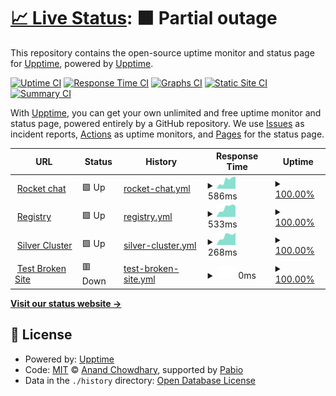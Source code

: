 # [📈 Live Status](https://upptime.github.io/upptime): <!--live status--> **🟧 Partial outage**

This repository contains the open-source uptime monitor and status page for [Upptime](https://upptime.js.org), powered by [Upptime](https://github.com/upptime/upptime).

[![Uptime CI](https://github.com/w8896699/upptime-test/workflows/Uptime%20CI/badge.svg)](https://github.com/w8896699/upptime-test/actions?query=workflow%3A%22Uptime+CI%22)
[![Response Time CI](https://github.com/w8896699/upptime-test/workflows/Response%20Time%20CI/badge.svg)](https://github.com/w8896699/upptime-test/actions?query=workflow%3A%22Response+Time+CI%22)
[![Graphs CI](https://github.com/w8896699/upptime-test/workflows/Graphs%20CI/badge.svg)](https://github.com/w8896699/upptime-test/actions?query=workflow%3A%22Graphs+CI%22)
[![Static Site CI](https://github.com/w8896699/upptime-test/workflows/Static%20Site%20CI/badge.svg)](https://github.com/w8896699/upptime-test/actions?query=workflow%3A%22Static+Site+CI%22)
[![Summary CI](https://github.com/w8896699/upptime-test/workflows/Summary%20CI/badge.svg)](https://github.com/w8896699/upptime-test/actions?query=workflow%3A%22Summary+CI%22)

With [Upptime](https://upptime.js.org), you can get your own unlimited and free uptime monitor and status page, powered entirely by a GitHub repository. We use [Issues](https://github.com/upptime/upptime/issues) as incident reports, [Actions](https://github.com/w8896699/upptime-test/actions) as uptime monitors, and [Pages](https://upptime.github.io/upptime) for the status page.

<!--start: status pages-->
<!-- This summary is generated by Upptime (https://github.com/upptime/upptime) -->
<!-- Do not edit this manually, your changes will be overwritten -->
<!-- prettier-ignore -->
| URL | Status | History | Response Time | Uptime |
| --- | ------ | ------- | ------------- | ------ |
| <img alt="" src="https://icons.duckduckgo.com/ip3/chat.developer.gov.bc.ca.ico" height="13"> [Rocket chat](https://chat.developer.gov.bc.ca/api/info) | 🟩 Up | [rocket-chat.yml](https://github.com/w8896699/upptime-test/commits/HEAD/history/rocket-chat.yml) | <details><summary><img alt="Response time graph" src="./graphs/rocket-chat/response-time-week.png" height="20"> 586ms</summary><br><a href="https://w8896699.github.io/upptime-test/history/rocket-chat"><img alt="Response time 586" src="https://img.shields.io/endpoint?url=https%3A%2F%2Fraw.githubusercontent.com%2Fw8896699%2Fupptime-test%2FHEAD%2Fapi%2Frocket-chat%2Fresponse-time.json"></a><br><a href="https://w8896699.github.io/upptime-test/history/rocket-chat"><img alt="24-hour response time 824" src="https://img.shields.io/endpoint?url=https%3A%2F%2Fraw.githubusercontent.com%2Fw8896699%2Fupptime-test%2FHEAD%2Fapi%2Frocket-chat%2Fresponse-time-day.json"></a><br><a href="https://w8896699.github.io/upptime-test/history/rocket-chat"><img alt="7-day response time 586" src="https://img.shields.io/endpoint?url=https%3A%2F%2Fraw.githubusercontent.com%2Fw8896699%2Fupptime-test%2FHEAD%2Fapi%2Frocket-chat%2Fresponse-time-week.json"></a><br><a href="https://w8896699.github.io/upptime-test/history/rocket-chat"><img alt="30-day response time 586" src="https://img.shields.io/endpoint?url=https%3A%2F%2Fraw.githubusercontent.com%2Fw8896699%2Fupptime-test%2FHEAD%2Fapi%2Frocket-chat%2Fresponse-time-month.json"></a><br><a href="https://w8896699.github.io/upptime-test/history/rocket-chat"><img alt="1-year response time 586" src="https://img.shields.io/endpoint?url=https%3A%2F%2Fraw.githubusercontent.com%2Fw8896699%2Fupptime-test%2FHEAD%2Fapi%2Frocket-chat%2Fresponse-time-year.json"></a></details> | <details><summary><a href="https://w8896699.github.io/upptime-test/history/rocket-chat">100.00%</a></summary><a href="https://w8896699.github.io/upptime-test/history/rocket-chat"><img alt="All-time uptime 100.00%" src="https://img.shields.io/endpoint?url=https%3A%2F%2Fraw.githubusercontent.com%2Fw8896699%2Fupptime-test%2FHEAD%2Fapi%2Frocket-chat%2Fuptime.json"></a><br><a href="https://w8896699.github.io/upptime-test/history/rocket-chat"><img alt="24-hour uptime 100.00%" src="https://img.shields.io/endpoint?url=https%3A%2F%2Fraw.githubusercontent.com%2Fw8896699%2Fupptime-test%2FHEAD%2Fapi%2Frocket-chat%2Fuptime-day.json"></a><br><a href="https://w8896699.github.io/upptime-test/history/rocket-chat"><img alt="7-day uptime 100.00%" src="https://img.shields.io/endpoint?url=https%3A%2F%2Fraw.githubusercontent.com%2Fw8896699%2Fupptime-test%2FHEAD%2Fapi%2Frocket-chat%2Fuptime-week.json"></a><br><a href="https://w8896699.github.io/upptime-test/history/rocket-chat"><img alt="30-day uptime 100.00%" src="https://img.shields.io/endpoint?url=https%3A%2F%2Fraw.githubusercontent.com%2Fw8896699%2Fupptime-test%2FHEAD%2Fapi%2Frocket-chat%2Fuptime-month.json"></a><br><a href="https://w8896699.github.io/upptime-test/history/rocket-chat"><img alt="1-year uptime 100.00%" src="https://img.shields.io/endpoint?url=https%3A%2F%2Fraw.githubusercontent.com%2Fw8896699%2Fupptime-test%2FHEAD%2Fapi%2Frocket-chat%2Fuptime-year.json"></a></details>
| <img alt="" src="https://icons.duckduckgo.com/ip3/registry.developer.gov.bc.ca.ico" height="13"> [Registry](https://registry.developer.gov.bc.ca) | 🟩 Up | [registry.yml](https://github.com/w8896699/upptime-test/commits/HEAD/history/registry.yml) | <details><summary><img alt="Response time graph" src="./graphs/registry/response-time-week.png" height="20"> 533ms</summary><br><a href="https://w8896699.github.io/upptime-test/history/registry"><img alt="Response time 533" src="https://img.shields.io/endpoint?url=https%3A%2F%2Fraw.githubusercontent.com%2Fw8896699%2Fupptime-test%2FHEAD%2Fapi%2Fregistry%2Fresponse-time.json"></a><br><a href="https://w8896699.github.io/upptime-test/history/registry"><img alt="24-hour response time 622" src="https://img.shields.io/endpoint?url=https%3A%2F%2Fraw.githubusercontent.com%2Fw8896699%2Fupptime-test%2FHEAD%2Fapi%2Fregistry%2Fresponse-time-day.json"></a><br><a href="https://w8896699.github.io/upptime-test/history/registry"><img alt="7-day response time 533" src="https://img.shields.io/endpoint?url=https%3A%2F%2Fraw.githubusercontent.com%2Fw8896699%2Fupptime-test%2FHEAD%2Fapi%2Fregistry%2Fresponse-time-week.json"></a><br><a href="https://w8896699.github.io/upptime-test/history/registry"><img alt="30-day response time 533" src="https://img.shields.io/endpoint?url=https%3A%2F%2Fraw.githubusercontent.com%2Fw8896699%2Fupptime-test%2FHEAD%2Fapi%2Fregistry%2Fresponse-time-month.json"></a><br><a href="https://w8896699.github.io/upptime-test/history/registry"><img alt="1-year response time 533" src="https://img.shields.io/endpoint?url=https%3A%2F%2Fraw.githubusercontent.com%2Fw8896699%2Fupptime-test%2FHEAD%2Fapi%2Fregistry%2Fresponse-time-year.json"></a></details> | <details><summary><a href="https://w8896699.github.io/upptime-test/history/registry">100.00%</a></summary><a href="https://w8896699.github.io/upptime-test/history/registry"><img alt="All-time uptime 100.00%" src="https://img.shields.io/endpoint?url=https%3A%2F%2Fraw.githubusercontent.com%2Fw8896699%2Fupptime-test%2FHEAD%2Fapi%2Fregistry%2Fuptime.json"></a><br><a href="https://w8896699.github.io/upptime-test/history/registry"><img alt="24-hour uptime 100.00%" src="https://img.shields.io/endpoint?url=https%3A%2F%2Fraw.githubusercontent.com%2Fw8896699%2Fupptime-test%2FHEAD%2Fapi%2Fregistry%2Fuptime-day.json"></a><br><a href="https://w8896699.github.io/upptime-test/history/registry"><img alt="7-day uptime 100.00%" src="https://img.shields.io/endpoint?url=https%3A%2F%2Fraw.githubusercontent.com%2Fw8896699%2Fupptime-test%2FHEAD%2Fapi%2Fregistry%2Fuptime-week.json"></a><br><a href="https://w8896699.github.io/upptime-test/history/registry"><img alt="30-day uptime 100.00%" src="https://img.shields.io/endpoint?url=https%3A%2F%2Fraw.githubusercontent.com%2Fw8896699%2Fupptime-test%2FHEAD%2Fapi%2Fregistry%2Fuptime-month.json"></a><br><a href="https://w8896699.github.io/upptime-test/history/registry"><img alt="1-year uptime 100.00%" src="https://img.shields.io/endpoint?url=https%3A%2F%2Fraw.githubusercontent.com%2Fw8896699%2Fupptime-test%2FHEAD%2Fapi%2Fregistry%2Fuptime-year.json"></a></details>
| <img alt="" src="https://icons.duckduckgo.com/ip3/api.silver.devops.gov.bc.ca.ico" height="13"> [Silver Cluster](https://api.silver.devops.gov.bc.ca:6443/readyz) | 🟩 Up | [silver-cluster.yml](https://github.com/w8896699/upptime-test/commits/HEAD/history/silver-cluster.yml) | <details><summary><img alt="Response time graph" src="./graphs/silver-cluster/response-time-week.png" height="20"> 268ms</summary><br><a href="https://w8896699.github.io/upptime-test/history/silver-cluster"><img alt="Response time 268" src="https://img.shields.io/endpoint?url=https%3A%2F%2Fraw.githubusercontent.com%2Fw8896699%2Fupptime-test%2FHEAD%2Fapi%2Fsilver-cluster%2Fresponse-time.json"></a><br><a href="https://w8896699.github.io/upptime-test/history/silver-cluster"><img alt="24-hour response time 322" src="https://img.shields.io/endpoint?url=https%3A%2F%2Fraw.githubusercontent.com%2Fw8896699%2Fupptime-test%2FHEAD%2Fapi%2Fsilver-cluster%2Fresponse-time-day.json"></a><br><a href="https://w8896699.github.io/upptime-test/history/silver-cluster"><img alt="7-day response time 268" src="https://img.shields.io/endpoint?url=https%3A%2F%2Fraw.githubusercontent.com%2Fw8896699%2Fupptime-test%2FHEAD%2Fapi%2Fsilver-cluster%2Fresponse-time-week.json"></a><br><a href="https://w8896699.github.io/upptime-test/history/silver-cluster"><img alt="30-day response time 268" src="https://img.shields.io/endpoint?url=https%3A%2F%2Fraw.githubusercontent.com%2Fw8896699%2Fupptime-test%2FHEAD%2Fapi%2Fsilver-cluster%2Fresponse-time-month.json"></a><br><a href="https://w8896699.github.io/upptime-test/history/silver-cluster"><img alt="1-year response time 268" src="https://img.shields.io/endpoint?url=https%3A%2F%2Fraw.githubusercontent.com%2Fw8896699%2Fupptime-test%2FHEAD%2Fapi%2Fsilver-cluster%2Fresponse-time-year.json"></a></details> | <details><summary><a href="https://w8896699.github.io/upptime-test/history/silver-cluster">100.00%</a></summary><a href="https://w8896699.github.io/upptime-test/history/silver-cluster"><img alt="All-time uptime 100.00%" src="https://img.shields.io/endpoint?url=https%3A%2F%2Fraw.githubusercontent.com%2Fw8896699%2Fupptime-test%2FHEAD%2Fapi%2Fsilver-cluster%2Fuptime.json"></a><br><a href="https://w8896699.github.io/upptime-test/history/silver-cluster"><img alt="24-hour uptime 100.00%" src="https://img.shields.io/endpoint?url=https%3A%2F%2Fraw.githubusercontent.com%2Fw8896699%2Fupptime-test%2FHEAD%2Fapi%2Fsilver-cluster%2Fuptime-day.json"></a><br><a href="https://w8896699.github.io/upptime-test/history/silver-cluster"><img alt="7-day uptime 100.00%" src="https://img.shields.io/endpoint?url=https%3A%2F%2Fraw.githubusercontent.com%2Fw8896699%2Fupptime-test%2FHEAD%2Fapi%2Fsilver-cluster%2Fuptime-week.json"></a><br><a href="https://w8896699.github.io/upptime-test/history/silver-cluster"><img alt="30-day uptime 100.00%" src="https://img.shields.io/endpoint?url=https%3A%2F%2Fraw.githubusercontent.com%2Fw8896699%2Fupptime-test%2FHEAD%2Fapi%2Fsilver-cluster%2Fuptime-month.json"></a><br><a href="https://w8896699.github.io/upptime-test/history/silver-cluster"><img alt="1-year uptime 100.00%" src="https://img.shields.io/endpoint?url=https%3A%2F%2Fraw.githubusercontent.com%2Fw8896699%2Fupptime-test%2FHEAD%2Fapi%2Fsilver-cluster%2Fuptime-year.json"></a></details>
| <img alt="" src="https://icons.duckduckgo.com/ip3/thissitedoesnotexist.koj.co.ico" height="13"> [Test Broken Site](https://thissitedoesnotexist.koj.co) | 🟥 Down | [test-broken-site.yml](https://github.com/w8896699/upptime-test/commits/HEAD/history/test-broken-site.yml) | <details><summary><img alt="Response time graph" src="./graphs/test-broken-site/response-time-week.png" height="20"> 0ms</summary><br><a href="https://w8896699.github.io/upptime-test/history/test-broken-site"><img alt="Response time 0" src="https://img.shields.io/endpoint?url=https%3A%2F%2Fraw.githubusercontent.com%2Fw8896699%2Fupptime-test%2FHEAD%2Fapi%2Ftest-broken-site%2Fresponse-time.json"></a><br><a href="https://w8896699.github.io/upptime-test/history/test-broken-site"><img alt="24-hour response time 0" src="https://img.shields.io/endpoint?url=https%3A%2F%2Fraw.githubusercontent.com%2Fw8896699%2Fupptime-test%2FHEAD%2Fapi%2Ftest-broken-site%2Fresponse-time-day.json"></a><br><a href="https://w8896699.github.io/upptime-test/history/test-broken-site"><img alt="7-day response time 0" src="https://img.shields.io/endpoint?url=https%3A%2F%2Fraw.githubusercontent.com%2Fw8896699%2Fupptime-test%2FHEAD%2Fapi%2Ftest-broken-site%2Fresponse-time-week.json"></a><br><a href="https://w8896699.github.io/upptime-test/history/test-broken-site"><img alt="30-day response time 0" src="https://img.shields.io/endpoint?url=https%3A%2F%2Fraw.githubusercontent.com%2Fw8896699%2Fupptime-test%2FHEAD%2Fapi%2Ftest-broken-site%2Fresponse-time-month.json"></a><br><a href="https://w8896699.github.io/upptime-test/history/test-broken-site"><img alt="1-year response time 0" src="https://img.shields.io/endpoint?url=https%3A%2F%2Fraw.githubusercontent.com%2Fw8896699%2Fupptime-test%2FHEAD%2Fapi%2Ftest-broken-site%2Fresponse-time-year.json"></a></details> | <details><summary><a href="https://w8896699.github.io/upptime-test/history/test-broken-site">100.00%</a></summary><a href="https://w8896699.github.io/upptime-test/history/test-broken-site"><img alt="All-time uptime 100.00%" src="https://img.shields.io/endpoint?url=https%3A%2F%2Fraw.githubusercontent.com%2Fw8896699%2Fupptime-test%2FHEAD%2Fapi%2Ftest-broken-site%2Fuptime.json"></a><br><a href="https://w8896699.github.io/upptime-test/history/test-broken-site"><img alt="24-hour uptime 100.00%" src="https://img.shields.io/endpoint?url=https%3A%2F%2Fraw.githubusercontent.com%2Fw8896699%2Fupptime-test%2FHEAD%2Fapi%2Ftest-broken-site%2Fuptime-day.json"></a><br><a href="https://w8896699.github.io/upptime-test/history/test-broken-site"><img alt="7-day uptime 100.00%" src="https://img.shields.io/endpoint?url=https%3A%2F%2Fraw.githubusercontent.com%2Fw8896699%2Fupptime-test%2FHEAD%2Fapi%2Ftest-broken-site%2Fuptime-week.json"></a><br><a href="https://w8896699.github.io/upptime-test/history/test-broken-site"><img alt="30-day uptime 100.00%" src="https://img.shields.io/endpoint?url=https%3A%2F%2Fraw.githubusercontent.com%2Fw8896699%2Fupptime-test%2FHEAD%2Fapi%2Ftest-broken-site%2Fuptime-month.json"></a><br><a href="https://w8896699.github.io/upptime-test/history/test-broken-site"><img alt="1-year uptime 100.00%" src="https://img.shields.io/endpoint?url=https%3A%2F%2Fraw.githubusercontent.com%2Fw8896699%2Fupptime-test%2FHEAD%2Fapi%2Ftest-broken-site%2Fuptime-year.json"></a></details>

<!--end: status pages-->

[**Visit our status website →**](https://upptime.github.io/upptime)

## 📄 License

- Powered by: [Upptime](https://github.com/upptime/upptime)
- Code: [MIT](./LICENSE) © [Anand Chowdhary](https://anandchowdhary.com), supported by [Pabio](https://pabio.com)
- Data in the `./history` directory: [Open Database License](https://opendatacommons.org/licenses/odbl/1-0/)
